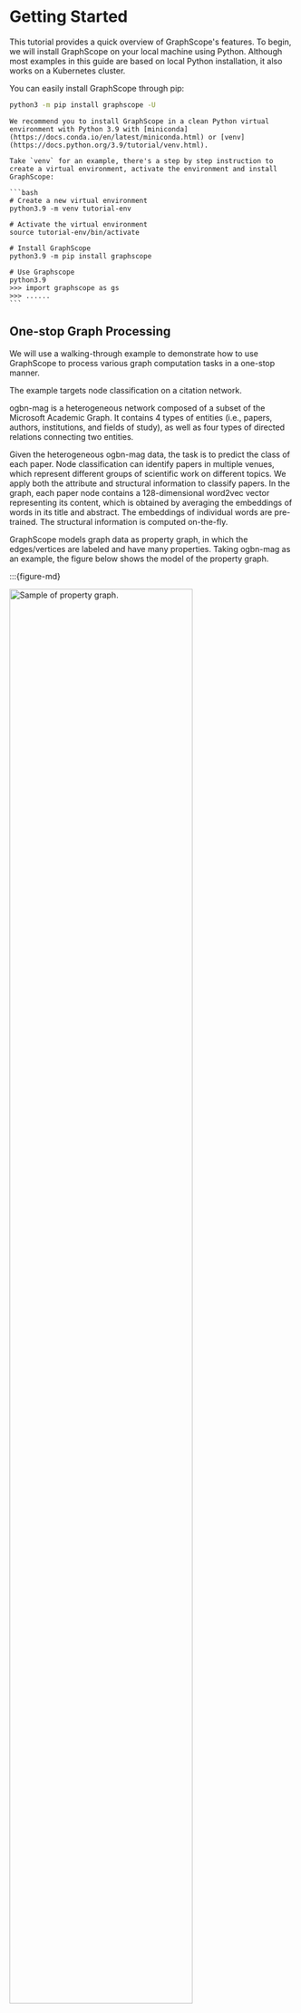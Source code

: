 # Getting Started

This tutorial provides a quick overview of GraphScope's features.
To begin, we will install GraphScope on your local machine using Python.
Although most examples in this guide are based on local Python installation,
it also works on a Kubernetes cluster.

You can easily install GraphScope through pip:

```bash
python3 -m pip install graphscope -U
```

````{note}
We recommend you to install GraphScope in a clean Python virtual environment with Python 3.9 with [miniconda](https://docs.conda.io/en/latest/miniconda.html) or [venv](https://docs.python.org/3.9/tutorial/venv.html).

Take `venv` for an example, there's a step by step instruction to create a virtual environment, activate the environment and install GraphScope:

```bash
# Create a new virtual environment
python3.9 -m venv tutorial-env

# Activate the virtual environment
source tutorial-env/bin/activate

# Install GraphScope
python3.9 -m pip install graphscope

# Use Graphscope
python3.9
>>> import graphscope as gs
>>> ......
```

````


## One-stop Graph Processing

We will use a walking-through example to demonstrate how to use GraphScope to
process various graph computation tasks in a one-stop manner.

The example targets node classification on a citation network.

ogbn-mag is a heterogeneous network composed of a subset of the Microsoft Academic Graph. It contains 4 types of entities (i.e., papers, authors, institutions, and fields of study), as well as four types of directed relations connecting two entities.

Given the heterogeneous ogbn-mag data, the task is to predict the class of each paper. Node classification can identify papers in multiple venues, which represent different groups of scientific work on different topics. We apply both the attribute and structural information to classify papers. In the graph, each paper node contains a 128-dimensional word2vec vector representing its content, which is obtained by averaging the embeddings of words in its title and abstract. The embeddings of individual words are pre-trained. The structural information is computed on-the-fly.

GraphScope models graph data as property graph, in which the edges/vertices are labeled and have many properties. Taking ogbn-mag as an example, the figure below shows the model of the property graph.

:::{figure-md}

<img src="../images/sample_pg.png"
     alt="Sample of property graph."
     width="80%">

Sample of property graph
:::

This graph has four kinds of vertices, labeled as paper, author, institution, and field_of_study. There are four kinds of edges connecting them, each kind of edge has a label and specifies the vertex labels for its two ends. For example, cites edges connect two vertices labeled paper. Another example is writes, it requires the source vertex is labeled author and the destination is a paper vertex. All the vertices and edges may have properties. e.g., paper vertices have properties like features, publish year, subject label, etc.

````{dropdown} Import GraphScope and load a graph
To load this graph to GraphScope with our retrieval module, please use these code.

```python
import graphscope
from graphscope.dataset import load_ogbn_mag

g = load_ogbn_mag()
```
````

Interactive queries enable users to explore, examine, and present graph data in a flexible and in-depth manner, allowing them to find specific information quickly. GraphScope enhances the presentation of interactive queries and ensures efficient execution of these queries on a large scale by providing support for the popular query languages [Gremlin](https://tinkerpop.apache.org/gremlin.html) and [Cypher](https://opencypher.org/).


````{dropdown} Run interactive queries with Gremlin and Cypher

In this example, we use graph traversal to count the number of papers two given authors have co-authored. To simplify the query, we assume the authors can be uniquely identified by ID 2 and 4307, respectively.


```python
# get the endpoint for submitting interactive queries on graph g.
interactive = graphscope.interactive(g)

# Gremlin query for counting the number of papers two authors (with id 2 and 4307) have co-authored
papers = interactive.execute("g.V().has('author', 'id', 2).out('writes').where(__.in('writes').has('id', 4307)).count()").one()

# Cypher query for counting the number of papers two authors (with id 2 and 4307) have co-authored
# Note that for Cypher query, the parameter of lang="cypher" is mandatory
papers = interactive.execute( \
    "MATCH (n1:author)-[:writes]->(p:paper)<-[:writes]-(n2:author) \
        WHERE n1.id = 2 AND n2.id = 4307 \
        RETURN count(DISTINCT p)", \
    lang="cypher", routing_=RoutingControl.READ)
```
````

Graph analytics is widely used in the real world. Many algorithms, like community detection, paths and connectivity, and centrality, have proven to be very useful in various businesses. GraphScope comes with a set of built-in algorithms, enabling users to easily analyze their graph data.

````{dropdown} Run analytical algorithms on the graph

Continuing our example, we first derive a subgraph by extracting publications within a specific time range from the entire graph (using Gremlin!). Then, we run k-core decomposition and triangle counting to generate the structural features of each paper node.

Please note that many algorithms may only work on homogeneous graphs. Therefore, to evaluate these algorithms on a property graph, we need to project it into a simple graph first.

```python
# extract a subgraph of publication within a time range
sub_graph = interactive.subgraph("g.V().has('year', gte(2014).and(lte(2020))).outE('cites')")

# project the projected graph to simple graph.
simple_g = sub_graph.project(vertices={"paper": []}, edges={"cites": []})

ret1 = graphscope.k_core(simple_g, k=5)
ret2 = graphscope.triangles(simple_g)

# add the results as new columns to the citation graph
sub_graph = sub_graph.add_column(ret1, {"kcore": "r"})
sub_graph = sub_graph.add_column(ret2, {"tc": "r"})
```
````

Graph neural networks (GNNs) combines superiority of both graph analytics and machine learning. GNN algorithms can compress both structural and attribute information in a graph into low-dimensional embedding vectors on each node. These embeddings can be further fed into downstream machine learning tasks.


````{dropdown} Prepare data and engine for learning

In our example, we train a supervised GraphSAGE model to classify the nodes (papers) into 349 categories, each representing a venue (e.g., pre-print or conference). To accomplish this, we first launch a learning engine and construct a graph with features, following the previous step.

```python
# define the features for learning
paper_features = [f"feat_{i}" for i in range(128)]

paper_features.append("kcore")
paper_features.append("tc")

# launch a learning engine.
lg = graphscope.graphlearn(sub_graph, nodes=[("paper", paper_features)],
                  edges=[("paper", "cites", "paper")],
                  gen_labels=[
                      ("train", "paper", 100, (0, 75)),
                      ("val", "paper", 100, (75, 85)),
                      ("test", "paper", 100, (85, 100))
                  ])
```
````
Then we define the training process, and run it.


````{dropdown} Define the training process and run it

```python
try:
    # https://www.tensorflow.org/guide/migrate
    import tensorflow.compat.v1 as tf
    tf.disable_v2_behavior()
except ImportError:
    import tensorflow as tf

import graphscope.learning
from graphscope.learning.examples import EgoGraphSAGE
from graphscope.learning.examples import EgoSAGESupervisedDataLoader
from graphscope.learning.examples.tf.trainer import LocalTrainer

# supervised GraphSAGE.
def train_sage(graph, node_type, edge_type, class_num, features_num,
              hops_num=2, nbrs_num=[25, 10], epochs=2,
              hidden_dim=256, in_drop_rate=0.5, learning_rate=0.01,
):
    graphscope.learning.reset_default_tf_graph()

    dimensions = [features_num] + [hidden_dim] * (hops_num - 1) + [class_num]
    model = EgoGraphSAGE(dimensions, act_func=tf.nn.relu, dropout=in_drop_rate)

    # prepare train dataset
    train_data = EgoSAGESupervisedDataLoader(
        graph, graphscope.learning.Mask.TRAIN,
        node_type=node_type, edge_type=edge_type, nbrs_num=nbrs_num, hops_num=hops_num,
    )
    train_embedding = model.forward(train_data.src_ego)
    train_labels = train_data.src_ego.src.labels
    loss = tf.reduce_mean(
        tf.nn.sparse_softmax_cross_entropy_with_logits(
            labels=train_labels, logits=train_embedding,
        )
    )
    optimizer = tf.train.AdamOptimizer(learning_rate=learning_rate)

    # prepare test dataset
    test_data = EgoSAGESupervisedDataLoader(
        graph, graphscope.learning.Mask.TEST,
        node_type=node_type, edge_type=edge_type, nbrs_num=nbrs_num, hops_num=hops_num,
    )
    test_embedding = model.forward(test_data.src_ego)
    test_labels = test_data.src_ego.src.labels
    test_indices = tf.math.argmax(test_embedding, 1, output_type=tf.int32)
    test_acc = tf.div(
        tf.reduce_sum(tf.cast(tf.math.equal(test_indices, test_labels), tf.float32)),
        tf.cast(tf.shape(test_labels)[0], tf.float32),
    )

    # train and test
    trainer = LocalTrainer()
    trainer.train(train_data.iterator, loss, optimizer, epochs=epochs)
    trainer.test(test_data.iterator, test_acc)

train_sage(lg, node_type="paper", edge_type="cites",
          class_num=349,  # output dimension
          features_num=130,  # input dimension, 128 + kcore + triangle count
)
```
````


## Graph Analytical Task Quick Start


The installed `graphscope` package includes everything you need to analyze a graph on your local machine. If you have a graph analytical job that needs to run iterative algorithms, it works well with `graphscope`.


````{dropdown} Example: Running iterative algorithm (SSSP) in GraphScope
```python

import graphscope as gs
from graphscope.dataset.modern_graph import load_modern_graph

gs.set_option(show_log=True)

# load the modern graph as example.
#(modern graph is an example property graph given by Apache at https://tinkerpop.apache.org/docs/current/tutorials/getting-started/)
graph = load_modern_graph()

# triggers label propagation algorithm(LPA)
# on the modern graph(property graph) and print the result.
ret = gs.lpa(graph)
print(ret.to_dataframe(selector={'id': 'v.id', 'label': 'r'}))


# project a modern graph (property graph) to a homogeneous graph
# and run single source shortest path(SSSP) algorithm on it, with assigned source=1.
pg = graph.project(vertices={'person': None}, edges={'knows': ['weight']})
ret = gs.sssp(pg, src=1)
print(ret.to_dataframe(selector={'id': 'v.id', 'distance': 'r'})

```
````

## Graph Interactive Query Quick Start
With the `graphscope` package already installed, you can effortlessly engage with a graph on your local machine.
You simply need to create the `interactive` instance to serve as the conduit for submitting Gremlin or Cypher queries.

````{dropdown} Example: Run Interactive Queries in GraphScope
```python

import graphscope as gs
from graphscope.dataset.modern_graph import load_modern_graph

gs.set_option(show_log=True)

# load the modern graph as example.
#(modern graph is an example property graph given by Apache at https://tinkerpop.apache.org/docs/current/tutorials/getting-started/)
graph = load_modern_graph()

# Hereafter, you can use the `graph` object to create an `interactive` query session, which will start one Gremlin service and one Cypher service simultaneously on the backend.
g = gs.interactive(graph)
# then `execute` any supported gremlin query.
q1 = g.execute('g.V().count()')
print(q1.all().result())   # should print [6]

q2 = g.execute('g.V().hasLabel(\'person\')')
print(q2.all().result())  # should print [[v[2], v[3], v[0], v[1]]]

# or `execute` any supported Cypher query
q3 = g.execute("MATCH (n:person) RETURN count(n)", lang="cypher", routing_=RoutingControl.READ)
print(q3.records[0][0])  # should print 6
```
````


## Graph Learning Quick Start
GNN model training with GraphScope is easy and straightforward. You can use the `graphscope` package to train a GNN model on your local machine. Note that
`tensorflow` is required to run the following example.

````{dropdown} Example: Training GraphSAGE Model in GraphScope
```python

import graphscope
from graphscope.dataset import load_ogbn_mag

g = load_ogbn_mag()

# define the features for learning
paper_features = [f"feat_{i}" for i in range(128)]

# launch a learning engine.
lg = graphscope.graphlearn(g, nodes=[("paper", paper_features)],
                  edges=[("paper", "cites", "paper")],
                  gen_labels=[
                      ("train", "paper", 100, (0, 75)),
                      ("val", "paper", 100, (75, 85)),
                      ("test", "paper", 100, (85, 100))
                  ])

try:
    # https://www.tensorflow.org/guide/migrate
    import tensorflow.compat.v1 as tf
    tf.disable_v2_behavior()
except ImportError:
    import tensorflow as tf

import graphscope.learning
from graphscope.learning.examples import EgoGraphSAGE
from graphscope.learning.examples import EgoSAGESupervisedDataLoader
from graphscope.learning.examples.tf.trainer import LocalTrainer

# supervised GraphSAGE
def train_sage(graph, node_type, edge_type, class_num, features_num,
              hops_num=2, nbrs_num=[25, 10], epochs=2,
              hidden_dim=256, in_drop_rate=0.5, learning_rate=0.01,
):
    graphscope.learning.reset_default_tf_graph()

    dimensions = [features_num] + [hidden_dim] * (hops_num - 1) + [class_num]
    model = EgoGraphSAGE(dimensions, act_func=tf.nn.relu, dropout=in_drop_rate)

    # prepare train dataset
    train_data = EgoSAGESupervisedDataLoader(
        graph, graphscope.learning.Mask.TRAIN,
        node_type=node_type, edge_type=edge_type, nbrs_num=nbrs_num, hops_num=hops_num,
    )
    train_embedding = model.forward(train_data.src_ego)
    train_labels = train_data.src_ego.src.labels
    loss = tf.reduce_mean(
        tf.nn.sparse_softmax_cross_entropy_with_logits(
            labels=train_labels, logits=train_embedding,
        )
    )
    optimizer = tf.train.AdamOptimizer(learning_rate=learning_rate)

    # prepare test dataset
    test_data = EgoSAGESupervisedDataLoader(
        graph, graphscope.learning.Mask.TEST,
        node_type=node_type, edge_type=edge_type, nbrs_num=nbrs_num, hops_num=hops_num,
    )
    test_embedding = model.forward(test_data.src_ego)
    test_labels = test_data.src_ego.src.labels
    test_indices = tf.math.argmax(test_embedding, 1, output_type=tf.int32)
    test_acc = tf.div(
        tf.reduce_sum(tf.cast(tf.math.equal(test_indices, test_labels), tf.float32)),
        tf.cast(tf.shape(test_labels)[0], tf.float32),
    )

    # train and test
    trainer = LocalTrainer()
    trainer.train(train_data.iterator, loss, optimizer, epochs=epochs)
    trainer.test(test_data.iterator, test_acc)

train_sage(lg, node_type="paper", edge_type="cites",
          class_num=349,  # output dimension
          features_num=128,  # input dimension
)

```
````


